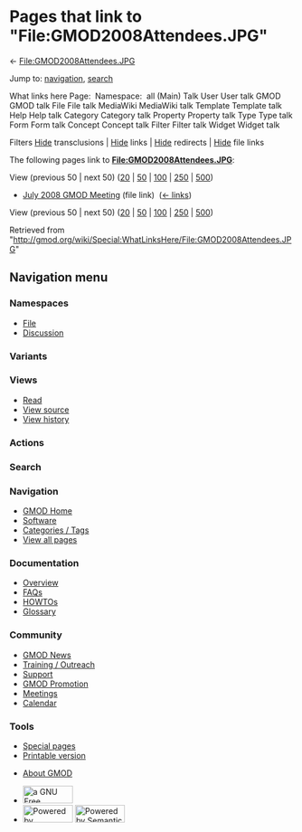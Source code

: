 <div id="mw-page-base" class="noprint">

</div>

<div id="mw-head-base" class="noprint">

</div>

<div id="content" class="mw-body" role="main">

<span id="top"></span>

<div id="mw-js-message" style="display:none;">

</div>



# <span dir="auto">Pages that link to "File:GMOD2008Attendees.JPG"</span>

<div id="bodyContent">

<div id="contentSub">

←
[File:GMOD2008Attendees.JPG](/wiki/File:GMOD2008Attendees.JPG "File:GMOD2008Attendees.JPG")

</div>

<div id="jump-to-nav" class="mw-jump">

Jump to: [navigation](#mw-navigation), [search](#p-search)

</div>

<div id="mw-content-text">

What links here Page:  Namespace:  all (Main) Talk User User talk GMOD
GMOD talk File File talk MediaWiki MediaWiki talk Template Template talk
Help Help talk Category Category talk Property Property talk Type Type
talk Form Form talk Concept Concept talk Filter Filter talk Widget
Widget talk

Filters
[Hide](/mediawiki/index.php?title=Special:WhatLinksHere/File:GMOD2008Attendees.JPG&hidetrans=1 "Special:WhatLinksHere/File:GMOD2008Attendees.JPG")
transclusions \|
[Hide](/mediawiki/index.php?title=Special:WhatLinksHere/File:GMOD2008Attendees.JPG&hidelinks=1 "Special:WhatLinksHere/File:GMOD2008Attendees.JPG")
links \|
[Hide](/mediawiki/index.php?title=Special:WhatLinksHere/File:GMOD2008Attendees.JPG&hideredirs=1 "Special:WhatLinksHere/File:GMOD2008Attendees.JPG")
redirects \|
[Hide](/mediawiki/index.php?title=Special:WhatLinksHere/File:GMOD2008Attendees.JPG&hideimages=1 "Special:WhatLinksHere/File:GMOD2008Attendees.JPG")
file links

The following pages link to
**[File:GMOD2008Attendees.JPG](/wiki/File:GMOD2008Attendees.JPG "File:GMOD2008Attendees.JPG")**:

View (previous 50 \| next 50)
([20](/mediawiki/index.php?title=Special:WhatLinksHere/File:GMOD2008Attendees.JPG&limit=20 "Special:WhatLinksHere/File:GMOD2008Attendees.JPG")
\|
[50](/mediawiki/index.php?title=Special:WhatLinksHere/File:GMOD2008Attendees.JPG&limit=50 "Special:WhatLinksHere/File:GMOD2008Attendees.JPG")
\|
[100](/mediawiki/index.php?title=Special:WhatLinksHere/File:GMOD2008Attendees.JPG&limit=100 "Special:WhatLinksHere/File:GMOD2008Attendees.JPG")
\|
[250](/mediawiki/index.php?title=Special:WhatLinksHere/File:GMOD2008Attendees.JPG&limit=250 "Special:WhatLinksHere/File:GMOD2008Attendees.JPG")
\|
[500](/mediawiki/index.php?title=Special:WhatLinksHere/File:GMOD2008Attendees.JPG&limit=500 "Special:WhatLinksHere/File:GMOD2008Attendees.JPG"))

- [July 2008 GMOD
  Meeting](/wiki/July_2008_GMOD_Meeting "July 2008 GMOD Meeting") (file
  link) ‎ <span class="mw-whatlinkshere-tools">([←
  links](/mediawiki/index.php?title=Special:WhatLinksHere&target=July+2008+GMOD+Meeting "Special:WhatLinksHere"))</span>

View (previous 50 \| next 50)
([20](/mediawiki/index.php?title=Special:WhatLinksHere/File:GMOD2008Attendees.JPG&limit=20 "Special:WhatLinksHere/File:GMOD2008Attendees.JPG")
\|
[50](/mediawiki/index.php?title=Special:WhatLinksHere/File:GMOD2008Attendees.JPG&limit=50 "Special:WhatLinksHere/File:GMOD2008Attendees.JPG")
\|
[100](/mediawiki/index.php?title=Special:WhatLinksHere/File:GMOD2008Attendees.JPG&limit=100 "Special:WhatLinksHere/File:GMOD2008Attendees.JPG")
\|
[250](/mediawiki/index.php?title=Special:WhatLinksHere/File:GMOD2008Attendees.JPG&limit=250 "Special:WhatLinksHere/File:GMOD2008Attendees.JPG")
\|
[500](/mediawiki/index.php?title=Special:WhatLinksHere/File:GMOD2008Attendees.JPG&limit=500 "Special:WhatLinksHere/File:GMOD2008Attendees.JPG"))

</div>

<div class="printfooter">

Retrieved from
"<http://gmod.org/wiki/Special:WhatLinksHere/File:GMOD2008Attendees.JPG>"

</div>

<div id="catlinks" class="catlinks catlinks-allhidden">

</div>

<div class="visualClear">

</div>

</div>

</div>

<div id="mw-navigation">

## Navigation menu

<div id="mw-head">



<div id="left-navigation">

<div id="p-namespaces" class="vectorTabs" role="navigation"
aria-labelledby="p-namespaces-label">

### Namespaces

- <span id="ca-nstab-image"><a href="/wiki/File:GMOD2008Attendees.JPG" accesskey="c"
  title="View the file page [c]">File</a></span>
- <span id="ca-talk"><a
  href="/mediawiki/index.php?title=File_talk:GMOD2008Attendees.JPG&amp;action=edit&amp;redlink=1"
  accesskey="t"
  title="Discussion about the content page [t]">Discussion</a></span>

</div>

<div id="p-variants" class="vectorMenu emptyPortlet" role="navigation"
aria-labelledby="p-variants-label">

### 

### Variants[](#)

<div class="menu">

</div>

</div>

</div>

<div id="right-navigation">

<div id="p-views" class="vectorTabs" role="navigation"
aria-labelledby="p-views-label">

### Views

- <span id="ca-view">[Read](/wiki/File:GMOD2008Attendees.JPG)</span>
- <span id="ca-viewsource"><a
  href="/mediawiki/index.php?title=File:GMOD2008Attendees.JPG&amp;action=edit"
  accesskey="e" title="This page is protected.
  You can view its source [e]">View source</a></span>
- <span id="ca-history"><a
  href="/mediawiki/index.php?title=File:GMOD2008Attendees.JPG&amp;action=history"
  accesskey="h" title="Past revisions of this page [h]">View history</a></span>

</div>

<div id="p-cactions" class="vectorMenu emptyPortlet" role="navigation"
aria-labelledby="p-cactions-label">

### Actions[](#)

<div class="menu">

</div>

</div>

<div id="p-search" role="search">

### Search

<div id="simpleSearch">

</div>

</div>

</div>

</div>

<div id="mw-panel">

<div id="p-logo" role="banner">

<a href="/wiki/Main_Page"
style="background-image: url(http://gmod.org/images/GMOD-cogs.png);"
title="Visit the main page"></a>

</div>

<div id="p-Navigation" class="portal" role="navigation"
aria-labelledby="p-Navigation-label">

### Navigation

<div class="body">

- <span id="n-GMOD-Home">[GMOD Home](/wiki/Main_Page)</span>
- <span id="n-Software">[Software](/wiki/GMOD_Components)</span>
- <span id="n-Categories-.2F-Tags">[Categories /
  Tags](/wiki/Categories)</span>
- <span id="n-View-all-pages">[View all
  pages](/wiki/Special:AllPages)</span>

</div>

</div>

<div id="p-Documentation" class="portal" role="navigation"
aria-labelledby="p-Documentation-label">

### Documentation

<div class="body">

- <span id="n-Overview">[Overview](/wiki/Overview)</span>
- <span id="n-FAQs">[FAQs](/wiki/Category:FAQ)</span>
- <span id="n-HOWTOs">[HOWTOs](/wiki/Category:HOWTO)</span>
- <span id="n-Glossary">[Glossary](/wiki/Glossary)</span>

</div>

</div>

<div id="p-Community" class="portal" role="navigation"
aria-labelledby="p-Community-label">

### Community

<div class="body">

- <span id="n-GMOD-News">[GMOD News](/wiki/GMOD_News)</span>
- <span id="n-Training-.2F-Outreach">[Training /
  Outreach](/wiki/Training_and_Outreach)</span>
- <span id="n-Support">[Support](/wiki/Support)</span>
- <span id="n-GMOD-Promotion">[GMOD
  Promotion](/wiki/GMOD_Promotion)</span>
- <span id="n-Meetings">[Meetings](/wiki/Meetings)</span>
- <span id="n-Calendar">[Calendar](/wiki/Calendar)</span>

</div>

</div>

<div id="p-tb" class="portal" role="navigation"
aria-labelledby="p-tb-label">

### Tools

<div class="body">

- <span id="t-specialpages"><a href="/wiki/Special:SpecialPages" accesskey="q"
  title="A list of all special pages [q]">Special pages</a></span>
- <span id="t-print"><a
  href="/mediawiki/index.php?title=Special:WhatLinksHere/File:GMOD2008Attendees.JPG&amp;printable=yes"
  rel="alternate" accesskey="p"
  title="Printable version of this page [p]">Printable version</a></span>

</div>

</div>

</div>

</div>

<div id="footer" role="contentinfo">

- <span id="footer-places-about">[About
  GMOD](/wiki/GMOD:About "GMOD:About")</span>

<!-- -->

- <span id="footer-copyrightico">[<img src="http://www.gnu.org/graphics/gfdl-logo-small.png" width="88"
  height="31" alt="a GNU Free Documentation License" />](http://www.gnu.org/licenses/fdl-1.3.html)</span>
- <span id="footer-poweredbyico">[<img src="/mediawiki/skins/common/images/poweredby_mediawiki_88x31.png"
  width="88" height="31" alt="Powered by MediaWiki" />](//www.mediawiki.org/)
  [<img
  src="/mediawiki/extensions/SemanticMediaWiki/includes/../resources/images/smw_button.png"
  width="88" height="31" alt="Powered by Semantic MediaWiki" />](https://www.semantic-mediawiki.org/wiki/Semantic_MediaWiki)</span>

<div style="clear:both">

</div>

</div>
